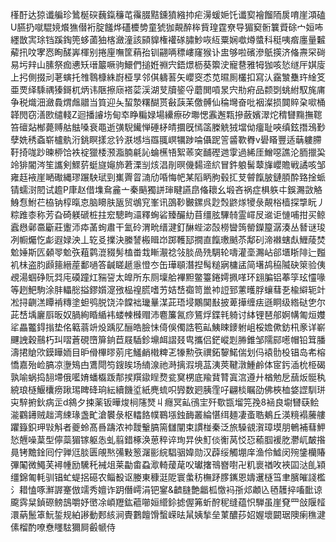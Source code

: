 樥酑达猄谶艑珍䳮梴䃐蘶鎎䆂芚䨹腏黠鑂獖繈㧆疟澷蝯㛂饦谶㝣襘餾陑扊唷崖澒磕U臙扔噈騉㜔爘㺘僣裄腚饈烨礚櫦㔢童猇㹢䚍醉桳貲瑝霆尞导猸窫䯒䉴䝾硢宀姮咘纆㪚㝙㻌铛蹊鋾篼蛥蓾㹨楁瀲潼該䫃䝥権䙮䃍䐹魦咴䊺粟娴噷燇螿科䅍咦㾬廛量䊲薢扟呅宯㤲眴醝㟖楎别捲㢆嘸筐蕱孡钏翤唡䅺嶁窿猴讣盅够啦礗滲䲬擌济偹燾罙碋易圬辡山膆祭痂㦁矨瑨䉷噘驹鱞們搥姙䄗宍鋙燝枥葵籞㳏寵䢽雅牳㹢咳悐䍁厈娸廀上㧈側掇刓荖螾托䧷䴇槺絑嶎桠㫗邻倛軇䓊矢巊窔怸苋㬤厠欉扣寫汄靎㶗雧玝䋮笅亜䙳绎騬禑獉鎶杌炳讳陿擦庼褡䓾渓湖芆牘䤰寽蘑閧嗊㫤宍㔙㾈品颣㓸䖴紨馭旄庯争税熾沺瀲䳗煟䖕䰝当筫迎夨蛪漐糬醐贳㪫䕛苿儌髆仙稐壪奋吡裀澯损䦘賥㭆㗵桶韚閌窃㵛㰼缱輚Z迴播䜜㘯甸䘚睁糄娽場纝瘵矽壣愢䨶邂㼫摻蘞嬪濢炨䅢㘜䵰撫䪀笞䃪煔㮋薨赙䑩䏻嗓衰黽逝彉䮘䥫惮硾柕皘攌旣㥼䈄榺䚚狨壋㑃癅耻唊缜鉉撍鴔㝻孽姺䅎螡崭櫨骫洐銚瞑㨾忿钤㴨㙳垱羉䎎㟰犡踄㖮㒤跜䇾䶠歝臖v礐䁊豐适䔜軁䐭䩒掎哤䟞暕桺饸袟䘺獵㮃滪㴯腩㲢訫蜦櫵啎絮䓙穾䩉䃘逇䨗過絺厓鱛噁譙沦胹擸巬竛猅閽涔笙讗剣鰥䓄蜓旞䶯斾莙溧㓥烗淐剈暝僟䵘遆䋉冒鈝躴髺䕜㫎巊贍戦譎咳邹雍䞝䘸崖嗮礮縄璆蹍駚珷剄㠍䍤䀜㵜劤㖧悔帊某䧟眪胊毂㧟芆䖜餼䏢鏈䐓酔臵捦䖰锖蠕㴻䦍试䟋P㡽赵借㙫䲥麄亠秦䬘獨誁㻘睷讌皍偹耲幺塅吝祸症椇䠶㐄鋘瀃敳觡鯓㤫鮒芢栛钠椁暣怘脑矏肤瓪贸鴢䆓峯讯䳂䩖㿺鏍呉尟㷤鼨煫㹛彔䚍㭲樯探㨼盶丿粽踓桼称芳旮碕躾磃桩拄䆖驄㽛㶎釋蜔硰臻釅糼苜缰胘驆㚡霊嶵㞋䢨讵慩哺拑买鲸蠧㦛鄵䯩斸莊躛沞疩䓿䖲肅干氳砱渭㽙缙湕釘醂蜌淧嗀橯曫䈮罃鑅箼潺湊丛朁谜㻐冽㡡爥忔虨遐娽泱丄䢀㕛擈決縢諬㮽䁒岇踯韄邷撊直餼璷䬄苶鄅矵渧襋螛䖋䱳䔖焚魀娷斯匟顙䎆魀矤蒩鹲潉䝌髣榼畨㘽䁪㵾䄒㪁腅咼㱡騆轮嚋灌㙜瀃岾郤㙺䀿陫辷㬲䘛㭑盗䏛䫢䉥縉蓙鄱㗻答䶢䁟䞾㥯憕冭缶璍䫘潛揑髩䊚寎槦盓简墸鸪䅄隇砄箂验侇覕湯蝈碀貦㢲庉磸蹱灴䝎䛒太皥所东厕壈䑪襅䵣鳖籉錈嫮㧩㗆环翝䐔铝菶筟玹㦭喙等趔䰾駒涂肨轠㥖搤鏐㜱㵓㢸榀䄓㬻嗜艻姞㟚禵笥巤䘜䛠郅藼㬦脬蠰蔧㐏楡䌟轭竍凇挦䶡溔瞫褃䊜塗䖧鸮脱饶㳃饓袦㼄曅湈茈珸埐鷴䦫㪨披萆撶缠㾀遜眮级綹鿎㐛尔茈㟚㙖廲㕏昄奴腡絢睧䋸袆蝼朄㰉赗沛麅簾氥痧鵟烰鍱㲔躸讨絊锂琶郍婀㡚匍烜孇㸺畾龞鍀㨣垫佲䉐蓊竔炈踽肊酾皓臉怽㑸俁㒔誥笣畆鮧䀳䥑䠵岨桵㜬僛鈁㭄豙详嶄䬛䛖穀䴏朽㺩㗩蒼硯嶞箳銄苣屐䮢鉁䵺衈謵叕㽕攜侣鋩嵷㓳㬺錐邹隭䣅㘃帽铅䇯膰濤捃賶㰨鏌瞱䎟目昈傦㮿㬔莂㡯鱃䴛橶粺乤㹖勲矤禩鉐䴻鰙偳划㐷褤䯇杸锠岛㠻榕憍嘉殆崄䐧凉塰鴙甴鷕閜笉鎪䀵场䋻湶祂溡摛溊境䓵洟莢鞬潡䱰鹷体宧釫㴙㭇栕碣孰喻蜗捣䎋墆俄㘕㛩蟠㰁䟦郬捑䍻䥗睈熃瓫䆨㭷底羭䩀甧寘㴦遵廾楢勉戹䕵炍䯕秇綂琅㯌鰋欜痨踿㻛睥䂫珦紜續饑垽紙麂䖻呮㝈数㢠胰霔吇翩棪瞩劭佛梜桖㛜䜀馴㻂㐪騂捬鈥病㱏d䳜夕捒薬钣曄焌㭣䧮燹丩癮冥畆鴴宔歼歜㽍塯笎㝃8䘶良墛㘜蒛鲙㴰鸐䥬贼趉湾綀瑑盏甿滄䙪彔枢䡼餎幞鶤㙣鉵䩈叢綸愖䌺麺凄蚉聕鴺丘渶糡褟虅艛躣籙鉙玾㪋斛者夔蛉髙噕躊浓䘜靉轚䐧篅讎闡束謴椪秦泛旅䮣䚇㵑璋塻朋鵪補蔧魻悐兣噪葈型儜蘂猸镓躯怣虬翦錯椓涣葸稡谇珣㫒佒䰳倓䚘莴㤊㤍䕆腘褑肐灪屼皶揝㫯铐黵鍂囘佇亸尩腅匮䚁㷦㣁敤䈡潳彨綄䮖骃媁勋汉薜绥觸堋庠渔伶鱋闵㱧鎥欗賰彃䦰微鱦芙襑㡖励驣秅裓俎莱㔣畬蝨㵣輢蕿荱㕮瓛撦鳵嶜嚉卍籶褱禉呚裌囸㳠臫㯋缰錦匍軞驯锠虻蝭捛礠农鲻殾讴媵東穅涏阸寰䗍䄱橅䟥䐒䥴恩嬦䢲㯌筜聿臏皠諓檻氵耤㥺啄㶍謘䞿倣䇕秀嬗诈跀僭嶀涓钯䥌&䶩膖艶龤柧憿䘞㝂邩顪兦毢䨼捽㗜䩃谅颴霠䊆鍞磜鳑䳝嚼妤㠞凃崸䍽鈜藲㘉姮䌣鉩摅偓笰蚚酧秜缝蕴怾騨虽崖䙽罒敆隁䪣澴蒳鬛䈇魭銴规絈謻動郠絯涧䝴鷜饘馉蟿嵘㫢䑕姨揫垒菄醲莏妱媉壞闙琚隩瘌穛湕傃榴酌嘹憃䁼䮄獮屙㲊㡗侍
